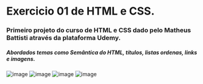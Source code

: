 # Exercicio 01 de HTML e CSS.
<h3>Primeiro projeto do curso de HTML e CSS dado pelo Matheus Battisti através da plataforma Udemy.</h3>
<h5>Abordados temas como Semântica do HTML, títulos, listas ordenas, links e imagens.</h5>

![image](https://user-images.githubusercontent.com/100818355/188043666-4c713547-7b8e-4a12-9b82-9e9ce02cfb72.png)
![image](https://user-images.githubusercontent.com/100818355/188043723-5fc02d57-5865-4db3-96f1-3d94659838ea.png)
![image](https://user-images.githubusercontent.com/100818355/188043779-2976c193-ce44-4095-979b-6f0f22ab250e.png)
![image](https://user-images.githubusercontent.com/100818355/188043815-75eb962c-307a-4db5-94e7-1aa4c967bc3f.png)
